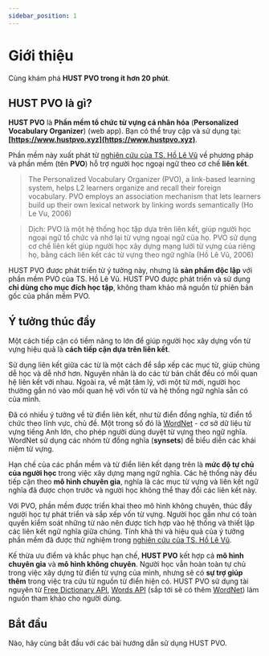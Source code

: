 ```yaml
---
sidebar_position: 1
---
```


# Giới thiệu

Cùng khám phá **HUST PVO trong ít hơn 20 phút**.

## HUST PVO là gì?

**HUST PVO** là **Phần mềm tổ chức từ vựng cá nhân hóa** (**Personalized Vocabulary Organizer**) (web app). Bạn có thể truy cập và sử dụng tại: **[https://www.hustpvo.xyz](https://www.hustpvo.xyz)**.

Phần mềm này xuất phát từ [nghiên cứu của TS. Hồ Lê Vũ](https://ttu-ir.tdl.org/handle/2346/10813) về phương pháp và phần mềm (tên **PVO**) hỗ trợ người học ngoại ngữ theo cơ chế **liên kết**.

>The Personalized Vocabulary Organizer (PVO), a link-based learning system, helps L2 learners organize and recall their foreign vocabulary. PVO employs an association mechanism that lets learners build up their own lexical network by linking words semantically (Ho Le Vu, 2006)

>Dịch: PVO là một hệ thống học tập dựa trên liên kết, giúp người học ngoại ngữ tổ chức và nhớ lại từ vựng ngoại ngữ của họ. PVO sử dụng cơ chế liên kết giúp người học xây dựng mạng lưới từ vựng của riêng họ, bằng cách liên kết các từ vựng theo ngữ nghĩa (Hồ Lê Vũ, 2006)

HUST PVO được phát triển từ ý tưởng này, nhưng là **sản phẩm độc lập** với phần mềm PVO của TS. Hồ Lê Vũ. HUST PVO được phát triển và sử dụng **chỉ dùng cho mục đích học tập**, không tham khảo mã nguồn từ phiên bản gốc của phần mềm PVO.

## Ý tưởng thúc đẩy

Một cách tiếp cận có tiềm năng to lớn để giúp người học xây dựng vốn từ vựng hiệu quả là **cách tiếp cận dựa trên liên kết**.

Sử dụng liên kết giữa các từ là một cách để sắp xếp các mục từ, giúp chúng dễ học và dễ nhớ hơn. Nguyên nhân là do các từ bản chất đều có mối quan hệ liên kết với nhau. Ngoài ra, về mặt tâm lý, với một từ mới, người học thường gắn nó vào mối quan hệ với vốn từ và hệ thống ngữ nghĩa sẵn có của mình.

Đã có nhiều ý tưởng về từ điển liên kết, như từ điển đồng nghĩa, từ điển tổ chức theo lĩnh vực, chủ đề. Một trong số đó là [WordNet](https://wordnet.princeton.edu/) - cơ sở dữ liệu từ vựng tiếng Anh lớn, cho phép người dùng duyệt từ vựng theo ngữ nghĩa. WordNet sử dụng các nhóm từ đồng nghĩa (**synsets**) để biểu diễn các khái niệm từ vựng.

Hạn chế của các phần mềm và từ điển liên kết dạng trên là **mức độ tự chủ của người học** trong việc xây dựng mạng ngữ nghĩa. Các hệ thống này đều tiếp cận theo **mô hình chuyên gia**, nghĩa là các mục từ vựng và liên kết ngữ nghĩa đã được chọn trước và người học không thể thay đổi các liên kết này.

Với PVO, phần mềm được triển khai theo mô hình không chuyên, thúc đẩy người học tự phát triển và sắp xếp vốn từ vựng. Người học gần như có toàn quyền kiểm soát những từ nào nên được tích hợp vào hệ thống và thiết lập các liên kết ngữ nghĩa giữa chúng. Tính khả thi và hiệu quả của ý tưởng phần mềm đã được thử nghiệm trong [nghiên cứu của TS. Hồ Lê Vũ](https://ttu-ir.tdl.org/handle/2346/10813).

Kế thừa ưu điểm và khắc phục hạn chế, **HUST PVO** kết hợp cả **mô hình chuyên gia** và **mô hình không chuyên**. Người học vẫn hoàn toàn tự chủ trong việc xây dựng từ điển từ vựng của mình, nhưng sẽ có **sự trợ giúp thêm** trong việc tra cứu từ nguồn từ điển hiện có. HUST PVO sử dụng tài nguyên từ [Free Dictionary API](https://dictionaryapi.dev/), [Words API](https://www.wordsapi.com/) (sắp tới sẽ có thêm [WordNet](https://wordnet.princeton.edu/)) làm nguồn tham khảo cho người dùng.

## Bắt đầu

Nào, hãy cùng bắt đầu với các bài hướng dẫn sử dụng HUST PVO.
